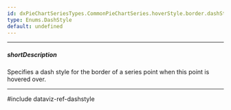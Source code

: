 ```yaml
---
id: dxPieChartSeriesTypes.CommonPieChartSeries.hoverStyle.border.dashStyle
type: Enums.DashStyle
default: undefined
---
```

---
##### shortDescription
Specifies a dash style for the border of a series point when this point is hovered over.

---
#include dataviz-ref-dashstyle